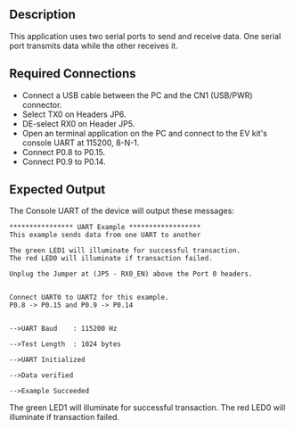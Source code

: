 ## Description

This application uses two serial ports to send and receive data.  One serial port transmits data while the other receives it.

## Required Connections

-   Connect a USB cable between the PC and the CN1 (USB/PWR) connector.
-   Select TX0 on Headers JP6.
-	DE-select RX0 on Header JP5.
-   Open an terminal application on the PC and connect to the EV kit's console UART at 115200, 8-N-1.
-   Connect P0.8 to P0.15.
-   Connect P0.9 to P0.14.

## Expected Output

The Console UART of the device will output these messages:

```
**************** UART Example ******************
This example sends data from one UART to another

The green LED1 will illuminate for successful transaction.
The red LED0 will illuminate if transaction failed.

Unplug the Jumper at (JP5 - RX0_EN) above the Port 0 headers.


Connect UART0 to UART2 for this example.
P0.8 -> P0.15 and P0.9 -> P0.14


-->UART Baud    : 115200 Hz

-->Test Length  : 1024 bytes

-->UART Initialized

-->Data verified

-->Example Succeeded
```

The green LED1 will illuminate for successful transaction.
The red LED0 will illuminate if transaction failed.
